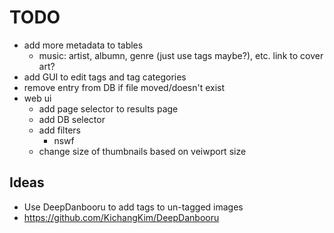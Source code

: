 # TODO
 - add more metadata to tables
   - music: artist, albumn, genre (just use tags maybe?), etc. link to cover art?
 - add GUI to edit tags and tag categories
 - remove entry from DB if file moved/doesn't exist
 - web ui
   - add page selector to results page
   - add DB selector
   - add filters
     - nswf
   - change size of thumbnails based on veiwport size

## Ideas
 - Use DeepDanbooru to add tags to un-tagged images
  - https://github.com/KichangKim/DeepDanbooru